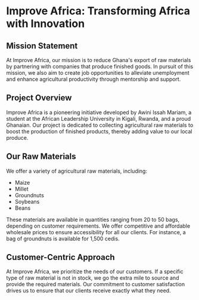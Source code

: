 # Improve Africa: Transforming Africa with Innovation

## Mission Statement

At Improve Africa, our mission is to reduce Ghana's export of raw materials by partnering with companies that produce finished goods. In pursuit of this mission, we also aim to create job opportunities to alleviate unemployment and enhance agricultural productivity through mentorship and support.

## Project Overview

Improve Africa is a pioneering initiative developed by Awini Issah Mariam, a student at the African Leadership University in Kigali, Rwanda, and a proud Ghanaian. Our project is dedicated to collecting agricultural raw materials to boost the production of finished products, thereby adding value to our local produce.

## Our Raw Materials

We offer a variety of agricultural raw materials, including:

- Maize
- Millet
- Groundnuts
- Soybeans
- Beans

These materials are available in quantities ranging from 20 to 50 bags, depending on customer requirements. We offer competitive and affordable wholesale prices to ensure accessibility for all our clients. For instance, a bag of groundnuts is available for 1,500 cedis.

## Customer-Centric Approach

At Improve Africa, we prioritize the needs of our customers. If a specific type of raw material is not in stock, we go the extra mile to source and provide the required materials. Our commitment to customer satisfaction drives us to ensure that our clients receive exactly what they need.


